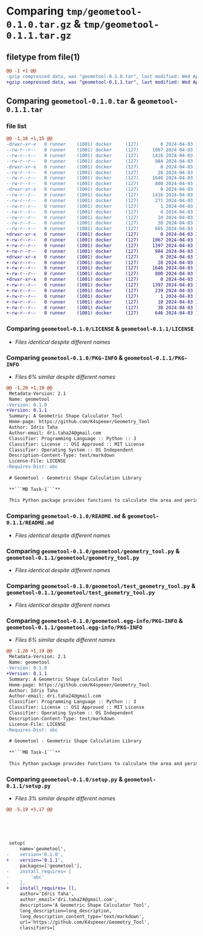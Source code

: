# Comparing `tmp/geometool-0.1.0.tar.gz` & `tmp/geometool-0.1.1.tar.gz`

## filetype from file(1)

```diff
@@ -1 +1 @@
-gzip compressed data, was "geometool-0.1.0.tar", last modified: Wed Apr  3 16:44:17 2024, max compression
+gzip compressed data, was "geometool-0.1.1.tar", last modified: Wed Apr  3 16:49:05 2024, max compression
```

## Comparing `geometool-0.1.0.tar` & `geometool-0.1.1.tar`

### file list

```diff
@@ -1,16 +1,15 @@
-drwxr-xr-x   0 runner    (1001) docker     (127)        0 2024-04-03 16:44:17.732992 geometool-0.1.0/
--rw-r--r--   0 runner    (1001) docker     (127)     1067 2024-04-03 16:44:13.000000 geometool-0.1.0/LICENSE
--rw-r--r--   0 runner    (1001) docker     (127)     1416 2024-04-03 16:44:17.732992 geometool-0.1.0/PKG-INFO
--rw-r--r--   0 runner    (1001) docker     (127)      984 2024-04-03 16:44:13.000000 geometool-0.1.0/README.md
-drwxr-xr-x   0 runner    (1001) docker     (127)        0 2024-04-03 16:44:17.728992 geometool-0.1.0/geometool/
--rw-r--r--   0 runner    (1001) docker     (127)       28 2024-04-03 16:44:13.000000 geometool-0.1.0/geometool/__init__.py
--rw-r--r--   0 runner    (1001) docker     (127)     1646 2024-04-03 16:44:13.000000 geometool-0.1.0/geometool/geometry_tool.py
--rw-r--r--   0 runner    (1001) docker     (127)      800 2024-04-03 16:44:13.000000 geometool-0.1.0/geometool/test_geometry_tool.py
-drwxr-xr-x   0 runner    (1001) docker     (127)        0 2024-04-03 16:44:17.732992 geometool-0.1.0/geometool.egg-info/
--rw-r--r--   0 runner    (1001) docker     (127)     1416 2024-04-03 16:44:17.000000 geometool-0.1.0/geometool.egg-info/PKG-INFO
--rw-r--r--   0 runner    (1001) docker     (127)      271 2024-04-03 16:44:17.000000 geometool-0.1.0/geometool.egg-info/SOURCES.txt
--rw-r--r--   0 runner    (1001) docker     (127)        1 2024-04-03 16:44:17.000000 geometool-0.1.0/geometool.egg-info/dependency_links.txt
--rw-r--r--   0 runner    (1001) docker     (127)        4 2024-04-03 16:44:17.000000 geometool-0.1.0/geometool.egg-info/requires.txt
--rw-r--r--   0 runner    (1001) docker     (127)       10 2024-04-03 16:44:17.000000 geometool-0.1.0/geometool.egg-info/top_level.txt
--rw-r--r--   0 runner    (1001) docker     (127)       38 2024-04-03 16:44:17.732992 geometool-0.1.0/setup.cfg
--rw-r--r--   0 runner    (1001) docker     (127)      665 2024-04-03 16:44:13.000000 geometool-0.1.0/setup.py
+drwxr-xr-x   0 runner    (1001) docker     (127)        0 2024-04-03 16:49:05.890499 geometool-0.1.1/
+-rw-r--r--   0 runner    (1001) docker     (127)     1067 2024-04-03 16:49:02.000000 geometool-0.1.1/LICENSE
+-rw-r--r--   0 runner    (1001) docker     (127)     1397 2024-04-03 16:49:05.890499 geometool-0.1.1/PKG-INFO
+-rw-r--r--   0 runner    (1001) docker     (127)      984 2024-04-03 16:49:02.000000 geometool-0.1.1/README.md
+drwxr-xr-x   0 runner    (1001) docker     (127)        0 2024-04-03 16:49:05.890499 geometool-0.1.1/geometool/
+-rw-r--r--   0 runner    (1001) docker     (127)       28 2024-04-03 16:49:02.000000 geometool-0.1.1/geometool/__init__.py
+-rw-r--r--   0 runner    (1001) docker     (127)     1646 2024-04-03 16:49:02.000000 geometool-0.1.1/geometool/geometry_tool.py
+-rw-r--r--   0 runner    (1001) docker     (127)      800 2024-04-03 16:49:02.000000 geometool-0.1.1/geometool/test_geometry_tool.py
+drwxr-xr-x   0 runner    (1001) docker     (127)        0 2024-04-03 16:49:05.890499 geometool-0.1.1/geometool.egg-info/
+-rw-r--r--   0 runner    (1001) docker     (127)     1397 2024-04-03 16:49:05.000000 geometool-0.1.1/geometool.egg-info/PKG-INFO
+-rw-r--r--   0 runner    (1001) docker     (127)      239 2024-04-03 16:49:05.000000 geometool-0.1.1/geometool.egg-info/SOURCES.txt
+-rw-r--r--   0 runner    (1001) docker     (127)        1 2024-04-03 16:49:05.000000 geometool-0.1.1/geometool.egg-info/dependency_links.txt
+-rw-r--r--   0 runner    (1001) docker     (127)       10 2024-04-03 16:49:05.000000 geometool-0.1.1/geometool.egg-info/top_level.txt
+-rw-r--r--   0 runner    (1001) docker     (127)       38 2024-04-03 16:49:05.890499 geometool-0.1.1/setup.cfg
+-rw-r--r--   0 runner    (1001) docker     (127)      646 2024-04-03 16:49:02.000000 geometool-0.1.1/setup.py
```

### Comparing `geometool-0.1.0/LICENSE` & `geometool-0.1.1/LICENSE`

 * *Files identical despite different names*

### Comparing `geometool-0.1.0/PKG-INFO` & `geometool-0.1.1/PKG-INFO`

 * *Files 6% similar despite different names*

```diff
@@ -1,20 +1,19 @@
 Metadata-Version: 2.1
 Name: geometool
-Version: 0.1.0
+Version: 0.1.1
 Summary: A Geometric Shape Calculator Tool
 Home-page: https://github.com/K4speeer/Geometry_Tool
 Author: Idris Taha
 Author-email: dri.taha24@gmail.com
 Classifier: Programming Language :: Python :: 3
 Classifier: License :: OSI Approved :: MIT License
 Classifier: Operating System :: OS Independent
 Description-Content-Type: text/markdown
 License-File: LICENSE
-Requires-Dist: abc
 
 # Geometool - Geometric Shape Calculation Library
 
 **```MB Task-1```**
 
 This Python package provides functions to calculate the area and perimeter of various geometric shapes.
```

### Comparing `geometool-0.1.0/README.md` & `geometool-0.1.1/README.md`

 * *Files identical despite different names*

### Comparing `geometool-0.1.0/geometool/geometry_tool.py` & `geometool-0.1.1/geometool/geometry_tool.py`

 * *Files identical despite different names*

### Comparing `geometool-0.1.0/geometool/test_geometry_tool.py` & `geometool-0.1.1/geometool/test_geometry_tool.py`

 * *Files identical despite different names*

### Comparing `geometool-0.1.0/geometool.egg-info/PKG-INFO` & `geometool-0.1.1/geometool.egg-info/PKG-INFO`

 * *Files 6% similar despite different names*

```diff
@@ -1,20 +1,19 @@
 Metadata-Version: 2.1
 Name: geometool
-Version: 0.1.0
+Version: 0.1.1
 Summary: A Geometric Shape Calculator Tool
 Home-page: https://github.com/K4speeer/Geometry_Tool
 Author: Idris Taha
 Author-email: dri.taha24@gmail.com
 Classifier: Programming Language :: Python :: 3
 Classifier: License :: OSI Approved :: MIT License
 Classifier: Operating System :: OS Independent
 Description-Content-Type: text/markdown
 License-File: LICENSE
-Requires-Dist: abc
 
 # Geometool - Geometric Shape Calculation Library
 
 **```MB Task-1```**
 
 This Python package provides functions to calculate the area and perimeter of various geometric shapes.
```

### Comparing `geometool-0.1.0/setup.py` & `geometool-0.1.1/setup.py`

 * *Files 3% similar despite different names*

```diff
@@ -5,19 +5,17 @@
 
 
 
     
     
 setup(
     name='geometool',
-    version='0.1.0',
+    version='0.1.1',
     packages=['geometool'],
-    install_requires= [
-        'abc'
-    ],
+    install_requires= [],
     author='Idris Taha',
     author_email='dri.taha24@gmail.com',
     description='A Geometric Shape Calculator Tool',
     long_description=long_description,
     long_description_content_type='text/markdown',
     url='https://github.com/K4speeer/Geometry_Tool',
     classifiers=[
```

